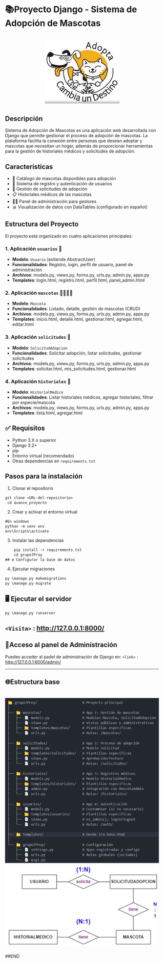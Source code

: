 # 📚Proyecto Django - Sistema de Adopción de Mascotas 
<h1 align = "center">
  <img src="static/img/adopta.jpeg">
</h1>

## Descripción

Sistema de Adopción de Mascotas es una aplicación web desarrollada con Django que permite gestionar el proceso de adopción de mascotas. La plataforma facilita la conexión entre personas que desean adoptar y mascotas que necesitan un hogar, además de proporcionar herramientas para la gestión de historiales médicos y solicitudes de adopción.

## Características

- 🐾 Catálogo de mascotas disponibles para adopción
- 👤 Sistema de registro y autenticación de usuarios
- 📝 Gestión de solicitudes de adopción
- 📋 Historiales médicos de las mascotas
- 👨‍💼 Panel de administración para gestores
- 📊 Visualización de datos con DataTables (configurado en español)

## Estructura del Proyecto

El proyecto está organizado en cuatro aplicaciones principales:

### 1. Aplicación `usuarios` 👤

- **Modelo**: `Usuario` (extiende AbstractUser)
- **Funcionalidades**: Registro, login, perfil de usuario, panel de administración
- **Archivos**: models.py, views.py, forms.py, urls.py, admin.py, apps.py
- **Templates**: login.html, registro.html, perfil.html, panel_admin.html

### 2. Aplicación `mascotas` 🐶🐱🐹🐰

- **Modelo**: `Mascota`
- **Funcionalidades**: Listado, detalle, gestión de mascotas (CRUD)
- **Archivos**: models.py, views.py, forms.py, urls.py, admin.py, apps.py
- **Templates**: inicio.html, detalle.html, gestionar.html, agregar.html, editar.html

### 3. Aplicación `solicitudes`  📩

- **Modelo**: `SolicitudAdopcion`
- **Funcionalidades**: Solicitar adopción, listar solicitudes, gestionar solicitudes
- **Archivos**: models.py, views.py, forms.py, urls.py, admin.py, apps.py
- **Templates**: solicitar.html, mis_solicitudes.html, gestionar.html

### 4. Aplicación `historiales` 📂

- **Modelo**: `HistorialMedico`
- **Funcionalidades**: Listar historiales médicos, agregar historiales, filtrar por especie/mascota
- **Archivos**: models.py, views.py, forms.py, urls.py, admin.py, apps.py
- **Templates**: lista.html, agregar.html


## ✅ Requisitos

- Python 3.X o superior
- Django 3.2+
- pip
- Entorno virtual (recomendado)
- Otras dependencias en `requirements.txt`

## Pasos para la instalación

1. Clonar el repositorio
```
git clone <URL-del-repositorio>
 cd avance_proyecto
 ```
2. Crear y activar el entorno virtual
```
#En windows
python -m venv env
env\Scripts\activate

```
3. Instalar las dependencias
```
	pip install -r requirements.txt
	cd grupo7Proy
## ⚙️ Configurar la base de datos
```
4. Ejecutar migraciones
```  
py \manage.py makemigrations  
py \manage.py migrate

 ```
## 🖥️ Ejecutar el servidor
```  
py \manage.py runserver
```
`<Visita>` : <http://127.0.0.1:8000/>
---
## 🔐Acceso al panel de Administración
Puedes acceder al padel de administración de Django en:
`<link>` : http://127.0.0.1:8000/admin/

---
## 🌐Estructura base
<h1 align = "center">
  <img src="static/img/estructura.png">
  <img src="static/img/diagramaBD.png">
</h1>

##END
